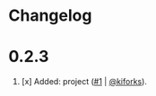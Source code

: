 # Changelog

<a name="0.2.3"></a>

# 0.2.3

1. [x] Added: project ([#1](https://github.com/kiforks/toolkit/pull/1) | [@kiforks](https://github.com/kiforks)).
